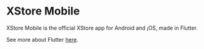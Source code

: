 # XStore Mobile
XStore Mobile is the official XStore app for Android and ¡OS, made in Flutter.

See more about Flutter [here](https://flutter.dev).